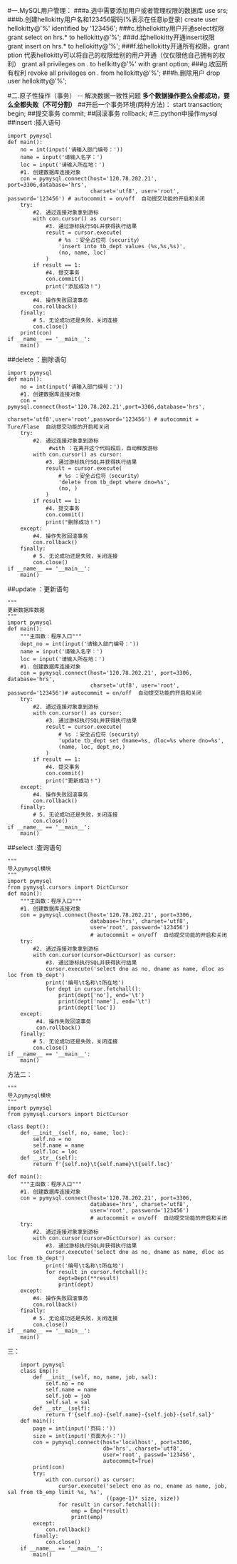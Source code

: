 #一.MySQL用户管理：
###a.选中需要添加用户或者管理权限的数据库
    use srs;
###b.创建hellokitty用户名和123456密码(%表示在任意ip登录)
     create user hellokitty@'%' identified by '123456';
###c.给hellokitty用户开通select权限
     grant select on hrs.* to hellokitty@'%';
###d.给hellokitty开通insert权限
     grant insert on hrs.* to hellokitty@'%';
###f.给hellokitty开通所有权限，grant ption 代表hellokitty可以将自己的权限给别的用户开通（仅仅限他自己拥有的权利）
    grant all privileges on *.* to hellkitty@'%' with grant option;
###g.收回所有权利
    revoke all privileges on *.* from hellokitty@'%';
###h.删除用户
     drop user hellokitty@'%';

#二.原子性操作（事务） --  解决数据一致性问题
**多个数据操作要么全都成功，要么全都失败（不可分割）**
##开启一个事务环境(两种方法)：
     start transaction;
     begin;
##提交事务
     commit;
##回滚事务
     rollback;
#三.python中操作mysql
##insert :插入语句

	import pymysql
	def main():
	    no = int(input('请输入部门编号：'))
	    name = input('请输入名字：')
	    loc = input('请输入所在地：')
	    #1. 创建数据库连接对象
	    con = pymysql.connect(host='120.78.202.21', port=3306,database='hrs',
	                          charset='utf8', user='root', password='123456') # autocommit = on/off  自动提交功能的开启和关闭
	    try:
	        #2. 通过连接对象拿到游标
	        with con.cursor() as cursor:
	            #3. 通过游标执行SQL并获得执行结果
	            result = cursor.execute(
	                # %s ：安全占位符（security）
	                'insert into tb_dept values (%s,%s,%s)',
	                (no, name, loc)
	            )
	        if result == 1:
	            #4. 提交事务
	            con.commit()
	            print("添加成功！")
	    except:
	        #4. 操作失败回滚事务
	        con.rollback()
	    finally:
	        # 5. 无论成功还是失败，关闭连接
	        con.close()
	    print(con)
	if __name__ == '__main__':
	    main()
##delete ：删除语句

	import pymysql
	def main():
	    no = int(input('请输入部门编号：'))
	    #1. 创建数据库连接对象
	    con = pymysql.connect(host='120.78.202.21',port=3306,database='hrs',
	                          charset='utf8',user='root',password='123456') # autocommit = Ture/Flase  自动提交功能的开启和关闭
	    try:
	        #2. 通过连接对象拿到游标
	             #with ：在离开这个代码段后，自动释放游标
	        with con.cursor() as cursor:
	            #3. 通过游标执行SQL并获得执行结果
	            result = cursor.execute(
	                # %s ：安全占位符（security）
	                'delete from tb_dept where dno=%s',
	                (no, )
	            )
	        if result == 1:
	            #4. 提交事务
	            con.commit()
	            print("删除成功！")
	    except:
	        #4. 操作失败回滚事务
	        con.rollback()
	    finally:
	        # 5. 无论成功还是失败，关闭连接
	        con.close()
	if __name__ == '__main__':
	    main()
##update ：更新语句 

	"""
	更新数据库数据
	"""
	import pymysql
	def main():
	    """主函数：程序入口"""
	    dept_no = int(input('请输入部门编号：'))
	    name = input('请输入名字：')
	    loc = input('请输入所在地：')
	    #1. 创建数据库连接对象
	    con = pymysql.connect(host='120.78.202.21', port=3306, database='hrs',
	                          charset='utf8', user='root', password='123456')# autocommit = on/off  自动提交功能的开启和关闭
	    try:
	        #2. 通过连接对象拿到游标
	        with con.cursor() as cursor:
	            #3. 通过游标执行SQL并获得执行结果
	            result = cursor.execute(
	                # %s ：安全占位符（security）
	                'update tb_dept set dname=%s, dloc=%s where dno=%s',
	                (name, loc, dept_no,)
	            )
	        if result == 1:
	            #4. 提交事务
	            con.commit()
	            print("更新成功！")
	    except:
	        #4. 操作失败回滚事务
	        con.rollback()
	    finally:
	        # 5. 无论成功还是失败，关闭连接
	        con.close()
	if __name__ == '__main__':
	    main()
##select :查询语句

	"""
	导入pymysql模块
	"""
	import pymysql
	from pymysql.cursors import DictCursor
	def main():
	    """主函数：程序入口"""
	    #1. 创建数据库连接对象
	    con = pymysql.connect(host='120.78.202.21', port=3306,
	                          database='hrs', charset='utf8',
	                          user='root', password='123456')
	                          # autocommit = on/off  自动提交功能的开启和关闭
	    try:
	        #2. 通过连接对象拿到游标
	        with con.cursor(cursor=DictCursor) as cursor:
	            #3. 通过游标执行SQL并获得执行结果
	            cursor.execute('select dno as no, dname as name, dloc as loc from tb_dept')
	            print('编号\t名称\t所在地')
	            for dept in cursor.fetchall():
	                print(dept['no'], end='\t')
	                print(dept['name'], end='\t')
	                print(dept['loc'])
	    except:
	         #4. 操作失败回滚事务
	         con.rollback()
	    finally:
	        # 5. 无论成功还是失败，关闭连接
	        con.close()
	if __name__ == '__main__':
	    main()

方法二：

	"""
	导入pymysql模块
	"""
	import pymysql
	from pymysql.cursors import DictCursor
	
	class Dept():
	    def __init__(self, no, name, loc):
	        self.no = no
	        self.name = name
	        self.loc = loc
	    def __str__(self):
	        return f'{self.no}\t{self.name}\t{self.loc}'
	
	def main():
	    """主函数：程序入口"""
	    #1. 创建数据库连接对象
	    con = pymysql.connect(host='120.78.202.21', port=3306,
	                          database='hrs', charset='utf8',
	                          user='root', password='123456')
	                          # autocommit = on/off  自动提交功能的开启和关闭
	    try:
	        #2. 通过连接对象拿到游标
	        with con.cursor(cursor=DictCursor) as cursor:
	            #3. 通过游标执行SQL并获得执行结果
	            cursor.execute('select dno as no, dname as name, dloc as loc from tb_dept')
	            print('编号\t名称\t所在地')
	            for result in cursor.fetchall():
	                dept=Dept(**result)
	                print(dept)
	    except:
	        #4. 操作失败回滚事务
	        con.rollback()
	    finally:
	        # 5. 无论成功还是失败，关闭连接
	        con.close()
	if __name__ == '__main__':
	    main()

三：

		import pymysql
		class Emp():
		    def __init__(self, no, name, job, sal):
		        self.no = no
		        self.name = name
		        self.job = job
		        self.sal = sal
		    def __str__(self):
		        return f'{self.no}-{self.name}-{self.job}-{self.sal}'
		def main():
		    page = int(input('页码：'))
		    size = int(input('页面大小：'))
		    con = pymysql.connect(host='localhost', port=3306,
		                          db='hrs', charset='utf8',
		                          user='root', passwd='123456',
		                          autocommit=True)
		    print(con)
		    try:
		        with con.cursor() as cursor:
		            cursor.execute('select eno as no, ename as name, job, sal from tb_emp limit %s, %s',
		                           ((page-1)* size, size))
		            for result in cursor.fetchall():
		                emp = Emp(*result)
		                print(emp)
		    except:
		        con.rollback()
		    finally:
		        con.close()
		if __name__ == '__main__':
		    main()